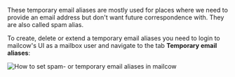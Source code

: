 These temporary email aliases are mostly used for places where we need to provide an email address but don't want future correspondence with. They are also called spam alias.

To create, delete or extend a temporary email aliases you need to login to mailcow's UI as a mailbox user and navigate to the tab **Temporary email aliases**:

![How to set spam- or temporary email aliases in mailcow](../assets/images/manual-guides/mailcow-spamalias.en.png)